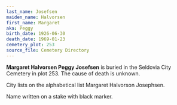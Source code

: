 ```yaml
---
last_name: Josefsen
maiden_name: Halvorsen
first_name: Margaret
aka: Peggy
birth_date: 1926-06-30
death_date: 1969-01-23
cemetery_plot: 253
source_file: Cemetery Directory
---
```

**Margaret Halvorsen Peggy Josefsen** is buried in the Seldovia City Cemetery in plot 253.  The cause of death is unknown.

City lists on the alphabetical list Margaret Halvorson Josephsen.

Name written on a stake with black marker.
